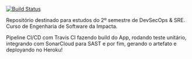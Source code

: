[![Build Status](https://app.travis-ci.com/DeveloperArthur/DevSecOps-SRE.svg?branch=main)](https://app.travis-ci.com/DeveloperArthur/DevSecOps-SRE)

Repositório destinado para estudos do 2º semestre de DevSecOps &amp; SRE. Curso de Engenharia de Software da Impacta.

Pipeline CI/CD com Travis CI fazendo build do App, rodando teste unitário, integrando com SonarCloud para SAST e por fim, gerando o artefato e deployando no Heroku!
